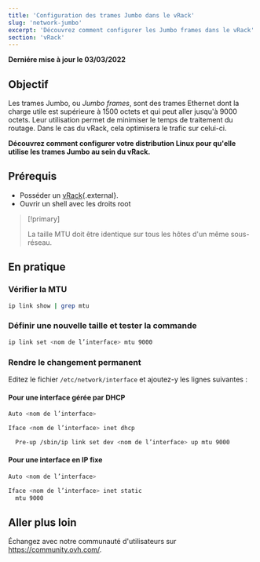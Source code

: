 ```yaml
---
title: 'Configuration des trames Jumbo dans le vRack'
slug: 'network-jumbo'
excerpt: 'Découvrez comment configurer les Jumbo frames dans le vRack'
section: 'vRack'
---
```


**Derniére mise à jour le 03/03/2022**

## Objectif

Les trames Jumbo, ou *Jumbo frames*, sont des trames Ethernet dont la charge utile est supérieure à 1500 octets et qui peut aller jusqu'à 9000 octets. Leur utilisation permet de minimiser le temps de traitement du routage. Dans le cas du vRack, cela optimisera le trafic sur celui-ci.

**Découvrez comment configurer votre distribution Linux pour qu'elle utilise les trames Jumbo au sein du vRack.**

## Prérequis

- Posséder un [vRack](https://www.ovh.com/fr/solutions/vrack/){.external}.
- Ouvrir un shell avec les droits root

> [!primary]
>
> La taille MTU doit être identique sur tous les hôtes d'un même sous-réseau. 
>

## En pratique

### Vérifier la MTU

```sh
ip link show | grep mtu
```

### Définir une nouvelle taille et tester la commande

```sh
ip link set <nom de l’interface> mtu 9000
```

### Rendre le changement permanent 

Editez le fichier `/etc/network/interface` et ajoutez-y les lignes suivantes :

#### Pour une interface gérée par DHCP

```sh
Auto <nom de l’interface>

Iface <nom de l’interface> inet dhcp

  Pre-up /sbin/ip link set dev <nom de l’interface> up mtu 9000
```

#### Pour une interface en IP fixe

```sh
Auto <nom de l’interface>

Iface <nom de l’interface> inet static
  mtu 9000
```

## Aller plus loin

Échangez avec notre communauté d'utilisateurs sur <https://community.ovh.com/>.

